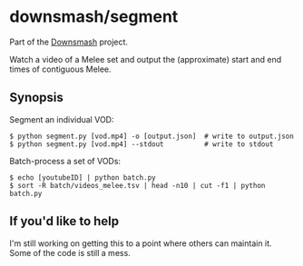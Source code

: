 # downsmash/segment

Part of the [Downsmash](downsma.sh) project.

Watch a video of a Melee set and output the (approximate) start and end times of contiguous Melee.

## Synopsis
Segment an individual VOD:
```
$ python segment.py [vod.mp4] -o [output.json]  # write to output.json
$ python segment.py [vod.mp4] --stdout          # write to stdout
```
Batch-process a set of VODs:
```
$ echo [youtubeID] | python batch.py
$ sort -R batch/videos_melee.tsv | head -n10 | cut -f1 | python batch.py
```

## If you'd like to help
I'm still working on getting this to a point where others can maintain it. Some of the code is still a mess.
